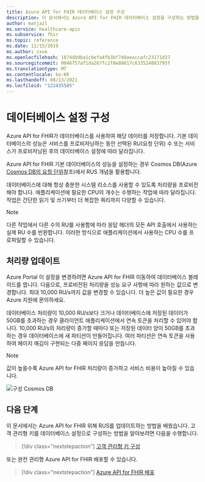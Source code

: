 ```yaml
---
title: Azure API for FHIR 데이터베이스 설정 구성
description: 이 문서에서는 Azure API for FHIR 데이터베이스 설정을 구성하는 방법을 설명합니다.
author: matjazl
ms.service: healthcare-apis
ms.subservice: fhir
ms.topic: reference
ms.date: 11/15/2019
ms.author: zxue
ms.openlocfilehash: 1874db9ba1cbefa4fb3bf749aeaccafc23171d37
ms.sourcegitcommit: 0046757af1da267fc2f0e88617c633524883795f
ms.translationtype: MT
ms.contentlocale: ko-KR
ms.lasthandoff: 08/13/2021
ms.locfileid: "122435585"
---
```

# <a name="configure-database-settings"></a>데이터베이스 설정 구성 

Azure API for FHIR가 데이터베이스를 사용하여 해당 데이터를 저장합니다. 기본 데이터베이스의 성능은 서비스를 프로비저닝하는 동안 선택된 RU(요청 단위) 수 또는 서비스가 프로비저닝된 후의 데이터베이스 설정에 따라 달라집니다.

Azure API for FHIR 기본 데이터베이스의 성능을 설정하는 경우 Cosmos DB(Azure [Cosmos DB의 요청 단위](../../cosmos-db/request-units.md)참조)에서 RUS 개념을 활용합니다. 

데이터베이스에 대해 항상 충분한 시스템 리소스를 사용할 수 있도록 처리량을 프로비전해야 합니다. 애플리케이션에 필요한 CPU의 개수는 수행하는 작업에 따라 달라집니다. 작업은 간단한 읽기 및 쓰기부터 더 복잡한 쿼리까지 다양할 수 있습니다. 

> [!NOTE]
> 다른 작업에서 다른 수의 RU를 사용함에 따라 응답 헤더의 모든 API 호출에서 사용하는 실제 RU 수를 반환합니다. 이러한 방식으로 애플리케이션에서 사용하는 CPU 수를 프로파일할 수 있습니다.

## <a name="update-throughput"></a>처리량 업데이트

Azure Portal 이 설정을 변경하려면 Azure API for FHIR 이동하여 데이터베이스 블레이드를 엽니다. 다음으로, 프로비전된 처리량을 성능 요구 사항에 따라 원하는 값으로 변경합니다. 최대 10,000 RU/s까지 값을 변경할 수 있습니다. 더 높은 값이 필요한 경우 Azure 지원에 문의하세요.

데이터베이스 처리량이 10,000 RU/s보다 크거나 데이터베이스에 저장된 데이터가 50GB를 초과하는 경우 클라이언트 애플리케이션에서 연속 토큰을 처리할 수 있어야 합니다. 10,000 RU/s의 처리량이 증가할 때마다 또는 저장된 데이터 양이 50GB를 초과하는 경우 데이터베이스에 새 파티션이 만들어집니다. 여러 파티션은 연속 토큰을 사용하여 페이지 매김이 구현되는 다중 페이지 응답을 만듭니다.

> [!NOTE] 
> 값이 높을수록 Azure API for FHIR 처리량이 증가하고 서비스 비용이 높아질 수 있습니다.

![구성 Cosmos DB](media/database/database-settings.png)

## <a name="next-steps"></a>다음 단계

이 문서에서는 Azure API for FHIR 위해 RUS를 업데이트하는 방법을 배웠습니다. 고객 관리형 키를 데이터베이스 설정으로 구성하는 방법을 알아보려면 다음을 수행합니다.

>[!div class="nextstepaction"]
>[고객 관리형 키 구성](customer-managed-key.md)

또는 완전 관리형 Azure API for FHIR 배포할 수 있습니다.
 
>[!div class="nextstepaction"]
>[Azure API for FHIR 배포](fhir-paas-portal-quickstart.md)